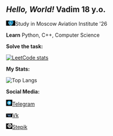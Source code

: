 ## _Hello, World!_  Vadim 18 y.o.   

<img src="1636197211_47-papik-pro-p-mai-logotip-foto-55.jpg" alt="drawing" width="25"/>Study in Moscow Aviation Institute  '26

**Learn** Python, C++, Computer Science

**Solve the task:**

[![LeetCode stats](https://leetcode-stats-six.vercel.app/api?username=vsteshkin2004&theme=dark)](https://github.com/KnlnKS/leetcode-stats)


**My Stats:**


![Top Langs](https://github-readme-stats.vercel.app/api/top-langs/?username=vadimsteshkin&theme=tokyonight)


**Social Media:**

<img src="telegram logo.jpg" alt="drawing" width="17"/>[Telegram](https://t.me/vadim_steshkin)


<img src="vk.jpg" alt="drawing" width="17"/>[Vk](https://vk.com/yeah6)


<img src="stepik.png" alt="drawing" width="17"/>[Stepik](https://stepik.org/users/61529033)
